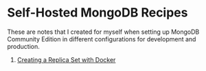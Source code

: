 # Self-Hosted MongoDB Recipes

These are notes that I created for myself when setting up MongoDB Community Edition in different configurations for development and production. 

1. [Creating a Replica Set with Docker](replica-set-docker)